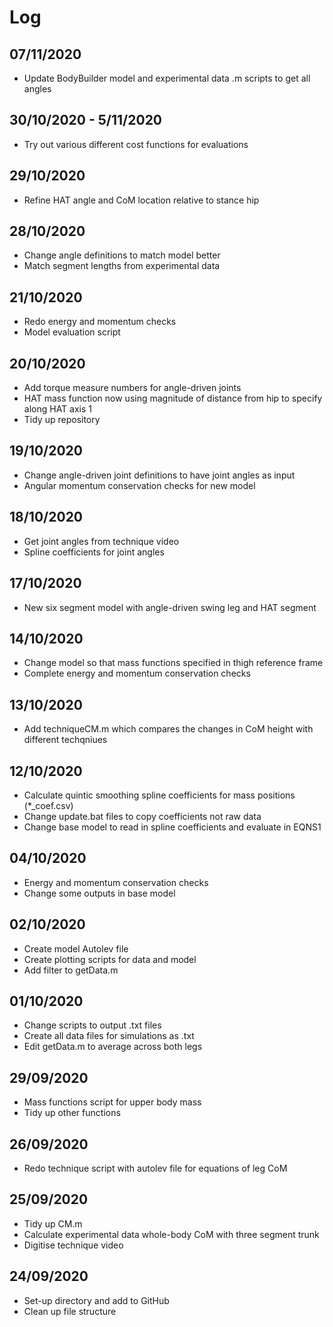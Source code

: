 # Log

## 07/11/2020

- Update BodyBuilder model and experimental data .m scripts to get all angles

## 30/10/2020 - 5/11/2020

- Try out various different cost functions for evaluations


## 29/10/2020

- Refine HAT angle and CoM location relative to stance hip

## 28/10/2020

- Change angle definitions to match model better
- Match segment lengths from experimental data

## 21/10/2020

- Redo energy and momentum checks
- Model evaluation script

## 20/10/2020

- Add torque measure numbers for angle-driven joints
- HAT mass function now using magnitude of distance from hip to specify along HAT axis 1
- Tidy up repository

## 19/10/2020

- Change angle-driven joint definitions to have joint angles as input
- Angular momentum conservation checks for new model

## 18/10/2020

- Get joint angles from technique video
- Spline coefficients for joint angles  

## 17/10/2020

- New six segment model with angle-driven swing leg and HAT segment

## 14/10/2020

- Change model so that mass functions specified in thigh reference frame
- Complete energy and momentum conservation checks

## 13/10/2020

- Add techniqueCM.m which compares the changes in CoM height with different techqniues

## 12/10/2020

- Calculate quintic smoothing spline coefficients for mass positions (*_coef.csv)
- Change update.bat files to copy coefficients not raw data
- Change base model to read in spline coefficients and evaluate in EQNS1

## 04/10/2020

- Energy and momentum conservation checks
- Change some outputs in base model

## 02/10/2020

- Create model Autolev file
- Create plotting scripts for data and model
- Add filter to getData.m

## 01/10/2020

- Change scripts to output .txt files
- Create all data files for simulations as .txt
- Edit getData.m to average across both legs

## 29/09/2020

- Mass functions script for upper body mass
- Tidy up other functions

## 26/09/2020

- Redo technique script with autolev file for equations of leg CoM

## 25/09/2020

- Tidy up CM.m
- Calculate experimental data whole-body CoM with three segment trunk
- Digitise technique video

## 24/09/2020

- Set-up directory and add to GitHub
- Clean up file structure
